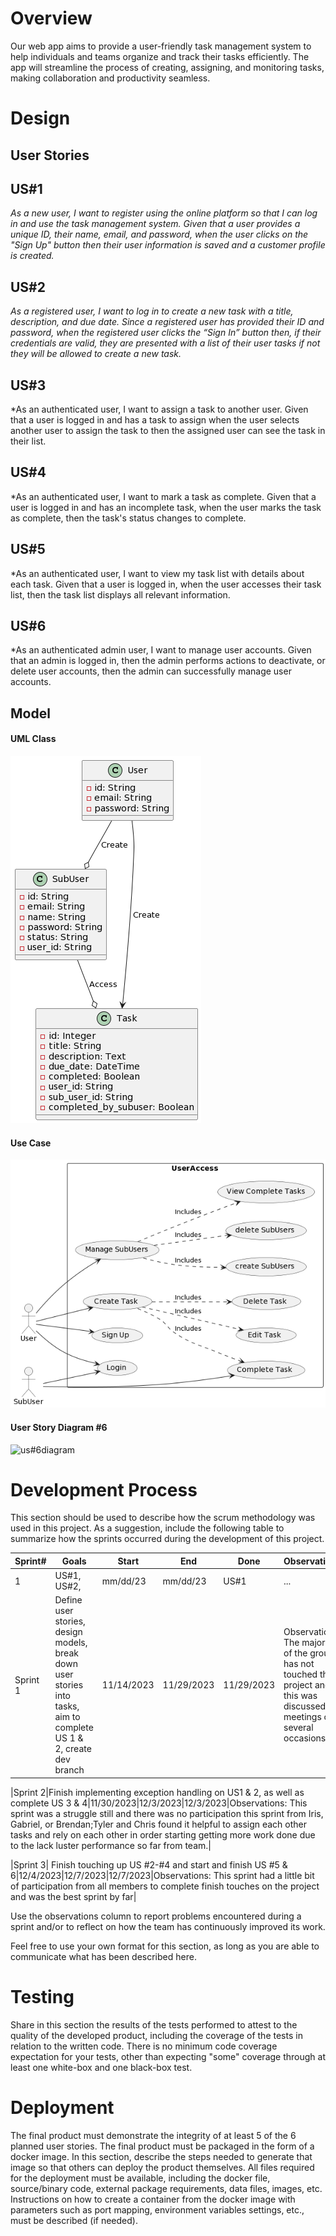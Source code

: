 # Overview

Our web app aims to provide a user-friendly task management system to help individuals and teams organize and track their tasks efficiently.  The app will streamline the process of creating, assigning, and monitoring tasks, making collaboration and productivity seamless.  

# Design

## User Stories

## US#1

*As a new user, I want to register using the online platform so that I can log in and use the task management system. Given that a user provides a unique ID, their name, email, and password, when the user clicks on the "Sign Up" button then their user information is saved and a customer profile is created.*

## US#2

*As a registered user, I want to log in to create a new task with a title, description, and due date. Since a registered user has provided their ID and password, when the registered user clicks the “Sign In” button then, if their credentials are valid, they are presented with a list of their user tasks if not they will be allowed to create a new task.*

## US#3

*As an authenticated user, I want to assign a task to another user.  Given that a user is logged in and has a task to assign when the user selects another user to assign the task to then the assigned user can see the task in their list.  

## US#4

*As an authenticated user, I want to mark a task as complete.  Given that a user is logged in and has an incomplete task, when the user marks the task as complete, then the task's status changes to complete.  
 

## US#5

*As an authenticated user, I want to view my task list with details about each task.  Given that a user is logged in, when the user accesses their task list, then the task list displays all relevant information.  

## US#6

*As an authenticated admin user, I want to manage user accounts.  Given that an admin is logged in, then the admin performs actions to deactivate, or delete user accounts, then the admin can successfully manage user accounts.  

## Model 

#### UML Class

![UML Class](pics/uml2.png)

#### Use Case

![UML Class](pics/usecase3.png)

#### User Story Diagram #6

![us#6diagram](https://github.com/IrisRuz/finalSyntaxErrorz/assets/123419631/78f05fd6-219e-4c43-a4ea-73da10768d9c)

# Development Process 

This section should be used to describe how the scrum methodology was used in this project. As a suggestion, include the following table to summarize how the sprints occurred during the development of this project.

|Sprint#|Goals|Start|End|Done|Observations|
|---|---|---|---|---|---|
|1|US#1, US#2,|mm/dd/23|mm/dd/23|US#1|...|
|Sprint 1|Define user stories, design models, break down user stories into tasks, aim to complete US 1 & 2, create dev branch|11/14/2023|11/29/2023|11/29/2023|Observations: The majority of the group has not touched the project and this was discussed in meetings on several occasions|

|Sprint 2|Finish implementing exception handling on US1 & 2, as well as complete US 3 & 4|11/30/2023|12/3/2023|12/3/2023|Observations: This sprint was a struggle still and there was no participation this sprint from Iris, Gabriel, or Brendan;Tyler and Chris found it helpful to assign each other tasks and rely on each other in order starting getting more work done due to the lack luster performance so far from team.|

|Sprint 3| Finish touching up US #2-#4 and start and finish US #5 & 6|12/4/2023|12/7/2023|12/7/2023|Observations: This sprint had a little bit of participation from all members to complete finish touches on the project and was the best sprint by far|



Use the observations column to report problems encountered during a sprint and/or to reflect on how the team has continuously improved its work.

Feel free to use your own format for this section, as long as you are able to communicate what has been described here.

# Testing 

Share in this section the results of the tests performed to attest to the quality of the developed product, including the coverage of the tests in relation to the written code. There is no minimum code coverage expectation for your tests, other than expecting "some" coverage through at least one white-box and one black-box test.

# Deployment 

The final product must demonstrate the integrity of at least 5 of the 6 planned user stories. The final product must be packaged in the form of a docker image. In this section, describe the steps needed to generate that image so that others can deploy the product themselves. All files required for the deployment must be available, including the docker file, source/binary code, external package requirements, data files, images, etc. Instructions on how to create a container from the docker image with parameters such as port mapping, environment variables settings, etc., must be described (if needed). 
